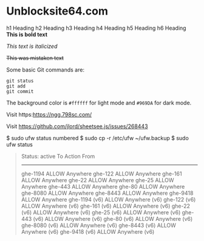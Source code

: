 # Unblocksite64.com
h1 Heading
h2 Heading
h3 Heading
h4 Heading
h5 Heading
h6 Heading
**This is bold text**

*This text is italicized*

~~This was mistaken text~~

Some basic Git commands are:
```
git status
git add
git commit
```

The background color is `#ffffff` for light mode and `#969DA` for dark mode.

Visit https:https://ngg.798sc.com/

Visit https://github.com/jlord/sheetsee.js/issues/268443	




$ sudo ufw status numbered
$ sudo cp -r /etc/ufw ~/ufw.backup
$ sudo ufw status
> Status: active
> To                         Action      From
> --                         ------      ----
> ghe-1194                   ALLOW       Anywhere
> ghe-122                    ALLOW       Anywhere
> ghe-161                    ALLOW       Anywhere
> ghe-22                     ALLOW       Anywhere
> ghe-25                     ALLOW       Anywhere
> ghe-443                    ALLOW       Anywhere
> ghe-80                     ALLOW       Anywhere
> ghe-8080                   ALLOW       Anywhere
> ghe-8443                   ALLOW       Anywhere
> ghe-9418                   ALLOW       Anywhere
> ghe-1194 (v6)              ALLOW       Anywhere (v6)
> ghe-122 (v6)               ALLOW       Anywhere (v6)
> ghe-161 (v6)               ALLOW       Anywhere (v6)
> ghe-22 (v6)                ALLOW       Anywhere (v6)
> ghe-25 (v6)                ALLOW       Anywhere (v6)
> ghe-443 (v6)               ALLOW       Anywhere (v6)
> ghe-80 (v6)                ALLOW       Anywhere (v6)
> ghe-8080 (v6)              ALLOW       Anywhere (v6)
> ghe-8443 (v6)              ALLOW       Anywhere (v6)
> ghe-9418 (v6)              ALLOW       Anywhere (v6)
> 
